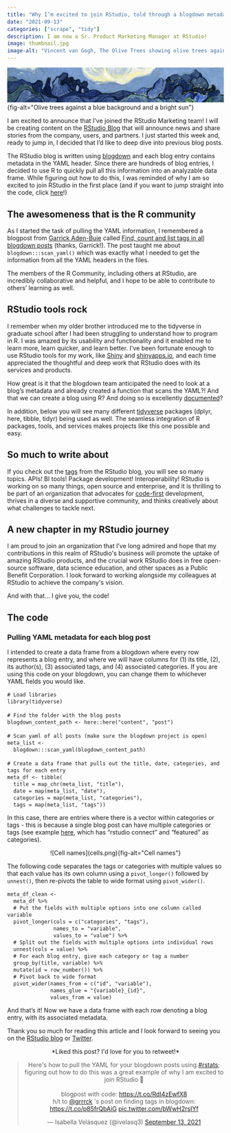 ```yaml
---
title: "Why I’m excited to join RStudio, told through a blogdown metadata project"
date: "2021-09-13"
categories: ["scrape", "tidy"]
description: I am now a Sr. Product Marketing Manager at RStudio!
image: thumbnail.jpg
image-alt: "Vincent van Gogh, The Olive Trees showing olive trees against a blue background and a bright sun"
---
```


![Vincent van Gogh, The Olive Trees (1889)](thumbnail-wide.jpg){fig-alt="Olive trees against a blue background  and a bright sun"}

I am excited to announce that I've joined the RStudio Marketing team! I will be creating content on the [RStudio Blog](https://blog.rstudio.com/) that will announce news and share stories from the company, users, and partners. I just started this week and, ready to jump in, I decided that I’d like to deep dive into previous blog posts.

The RStudio blog is written using [blogdown](https://bookdown.org/yihui/blogdown/) and each blog entry contains metadata in the YAML header. Since there are hundreds of blog entries, I decided to use R to quickly pull all this information into an analyzable data frame. While figuring out how to do this, I was reminded of why I am so excited to join RStudio in the first place (and if you want to jump straight into the code, click [here](#the-code)!)

## The awesomeness that is the R community

As I started the task of pulling the YAML information, I remembered a blogpost from [Garrick Aden-Buie](https://twitter.com/grrrck) called [Find, count and list tags in all blogdown posts](https://www.garrickadenbuie.com/blog/find-blogdown-tags/) (thanks, Garrick!). The post taught me about `blogdown:::scan_yaml()` which was exactly what I needed to get the information from all the YAML headers in the files.

The members of the R Community, including others at RStudio, are incredibly collaborative and helpful, and I hope to be able to contribute to others’ learning as well.

## RStudio tools rock

I remember when my older brother introduced me to the tidyverse in graduate school after I had been struggling to understand how to program in R. I was amazed by its usability and functionality and it enabled me to learn more, learn quicker, and learn better. I've been fortunate enough to use RStudio tools for my work, like [Shiny](https://shiny.rstudio.com/) and [shinyapps.io](https://www.shinyapps.io/), and each time appreciated the thoughtful and deep work that RStudio does with its services and products. 

How great is it that the blogdown team anticipated the need to look at a blog’s metadata and already created a function that scans the YAML?! And that we can create a blog using R? And doing so is excellently [documented](https://bookdown.org/yihui/blogdown/)?

In addition, below you will see many different [tidyverse](https://www.tidyverse.org/) packages (dplyr, here, tibble, tidyr) being used as well. The seamless integration of R packages, tools, and services makes projects like this one possible and easy.

## So much to write about

If you check out the [tags](https://blog.rstudio.com/tags/) from the RStudio blog, you will see so many topics. APIs! BI tools! Package development! Interoperability! RStudio is working on so many things, open source and enterprise, and it is thrilling to be part of an organization that advocates for [code-first](https://blog.rstudio.com/2021/05/12/code-first-data-science-for-the-enterprise2/) development, thrives in a diverse and supportive community, and thinks creatively about what challenges to tackle next.

## A new chapter in my RStudio journey

I am proud to join an organization that I’ve long admired and hope that my contributions in this realm of RStudio's business will promote the uptake of amazing RStudio products, and the crucial work RStudio does in free open-source software, data science education, and other spaces as a Public Benefit Corporation. I look forward to working alongside my colleagues at RStudio to achieve the company's vision.

And with that… I give you, the code!

## The code

### Pulling YAML metadata for each blog post

I intended to create a data frame from a blogdown where every row represents a blog entry, and where we will have columns for (1) its title, (2), its author(s), (3) associated tags, and (4) associated categories. If you are using this code on your blogdown, you can change them to whichever YAML fields you would like.

```{.r}
# Load libraries
library(tidyverse)

# Find the folder with the blog posts
blogdown_content_path <- here::here("content", "post")

# Scan yaml of all posts (make sure the blogdown project is open)
meta_list <-
  blogdown:::scan_yaml(blogdown_content_path)

# Create a data frame that pulls out the title, date, categories, and tags for each entry
meta_df <- tibble(
  title = map_chr(meta_list, "title"),
  date = map(meta_list, "date"),
  categories = map(meta_list, "categories"),
  tags = map(meta_list, "tags"))
```

In this case, there are entries where there is a vector within categories or tags - this is because a single blog post can have multiple categories or tags (see example [here](https://blog.rstudio.com/2021/08/30/rstudio-connect-2021-08-custom-branding/), which has “rstudio connect” and “featured” as categories).

<center>
![Cell names](cells.png){fig-alt="Cell names"}
</center>

The following code separates the tags or categories with multiple values so that each value has its own column using a `pivot_longer()` followed by `unnest()`, then re-pivots the table to wide format using `pivot_wider()`.

```{.r}
meta_df_clean <-
  meta_df %>%
  # Put the fields with multiple options into one column called variable
  pivot_longer(cols = c("categories", "tags"),
               names_to = "variable",
               values_to = "value") %>%
  # Split out the fields with multiple options into individual rows
  unnest(cols = value) %>%
  # For each blog entry, give each category or tag a number
  group_by(title, variable) %>%
  mutate(id = row_number()) %>%
  # Pivot back to wide format
  pivot_wider(names_from = c("id", "variable"),
              names_glue = "{variable}_{id}",
              values_from = value)
```

And that’s it! Now we have a data frame with each row denoting a blog entry, with its associated metadata.

Thank you so much for reading this article and I look forward to seeing you on the [RStudio blog](https://blog.rstudio.com) or [Twitter](https://twitter.com/ivelasq3).

<center>
*Liked this post? I'd love for you to retweet!*
<blockquote class="twitter-tweet"><p lang="en" dir="ltr">Here&#39;s how to pull the YAML for your blogdown posts using <a href="https://twitter.com/hashtag/rstats?src=hash&amp;ref_src=twsrc%5Etfw">#rstats</a>; figuring out how to do this was a great example of why I am excited to join RStudio 🥳<br><br>blogpost with code: <a href="https://t.co/RdI4zEwfX8">https://t.co/RdI4zEwfX8</a><br>h/t to <a href="https://twitter.com/grrrck?ref_src=twsrc%5Etfw">@grrrck</a> &#39;s post on finding tags in blogdown: <a href="https://t.co/p85frQbAiG">https://t.co/p85frQbAiG</a> <a href="https://t.co/bWwH2rsIYf">pic.twitter.com/bWwH2rsIYf</a></p>&mdash; Isabella Velásquez (@ivelasq3) <a href="https://twitter.com/ivelasq3/status/1437402771947458565?ref_src=twsrc%5Etfw">September 13, 2021</a></blockquote> <script async src="https://platform.twitter.com/widgets.js" charset="utf-8"></script> 
</center>
